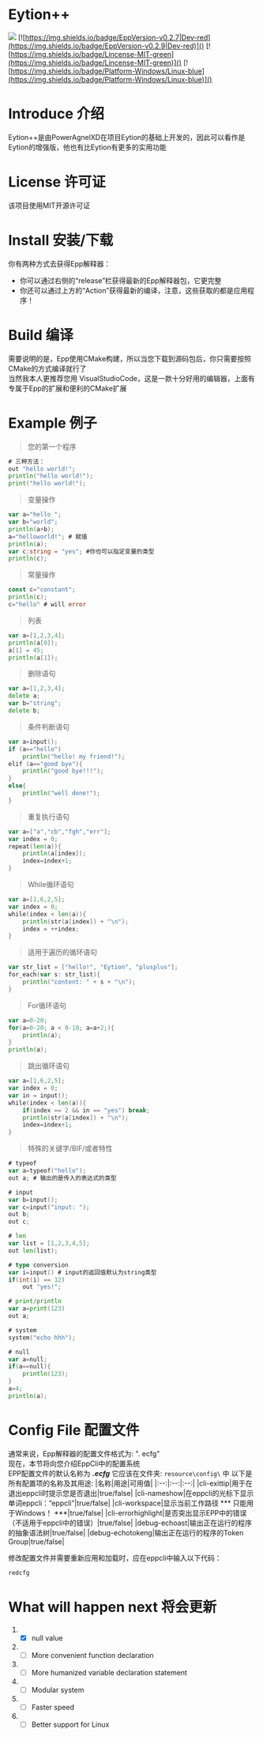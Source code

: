 # Eytion++
![](eppp.png)
[![https://img.shields.io/badge/EppVersion-v0.2.7|Dev-red](https://img.shields.io/badge/EppVersion-v0.2.9|Dev-red)]()
[![https://img.shields.io/badge/Lincense-MIT-green](https://img.shields.io/badge/Lincense-MIT-green)]()
[![https://img.shields.io/badge/Platform-Windows/Linux-blue](https://img.shields.io/badge/Platform-Windows/Linux-blue)]()
# Introduce 介绍
Eytion++是由PowerAgnelXD在项目Eytion的基础上开发的，因此可以看作是Eytion的增强版，他也有比Eytion有更多的实用功能

# License 许可证
该项目使用MIT开源许可证

# Install 安装/下载
你有两种方式去获得Epp解释器：
 - 你可以通过右侧的“release”栏获得最新的Epp解释器包，它更完整
 - 你还可以通过上方的“Action”获得最新的编译，注意，这些获取的都是应用程序！

# Build 编译
需要说明的是，Epp使用CMake构建，所以当您下载到源码包后，你只需要按照CMake的方式编译就行了\
当然我本人更推荐您用 VisualStudioCode，这是一款十分好用的编辑器，上面有专属于Epp的扩展和便利的CMake扩展

# Example 例子
> 您的第一个程序
```go
# 三种方法：
out "hello world!";
println("hello world!");
print("hello world!");
```
> 变量操作
```go
var a="hello ";
var b="world";
println(a+b);
a="helloworld!"; # 赋值
println(a);
var c:string = "yes"; #你也可以指定变量的类型
println(c);
```
> 常量操作
```go
const c="constant";
println(c);
c="hello" # will error
```
> 列表
```go
var a=[1,2,3,4];
println(a[0]);
a[1] = 45;
println(a[1]);
```
> 删除语句
```go
var a=[1,2,3,4];
delete a;
var b="string";
delete b;
```
> 条件判断语句
```go
var a=input();
if (a=="hello")
    println("hello! my friend!");
elif (a=="good bye"){
    println("good bye!!!");
}
else{
    println("well done!");
}
```
> 重复执行语句
```go
var a=["a","cb","fgh","err"];
var index = 0;
repeat(len(a)){
    println(a[index]);
    index=index+1;
}
```
> While循环语句
```go
var a=[1,6,2,5];
var index = 0;
while(index < len(a)){
    println(str(a[index]) + "\n");
    index = ++index;
}
```
> 适用于遍历的循环语句
```go
var str_list = ["hello!", "Eytion", "plusplus"];
for_each(var s: str_list){
    println("content: " + s + "\n");
}
```
> For循环语句
```go
var a=0-20;
for(a=0-20; a < 0-10; a=a+2;){
    println(a);
}
println(a);
```
> 跳出循环语句
```go
var a=[1,6,2,5];
var index = 0;
var in = input();
while(index < len(a)){
    if(index == 2 && in == "yes") break;
    println(str(a[index]) + "\n");
    index=index+1;
}
```
> 特殊的关键字/BIF/或者特性
```go
# typeof
var a=typeof("hello");
out a; # 输出的是传入的表达式的类型

# input
var b=input();
var c=input("input: ");
out b;
out c;

# len
var list = [1,2,3,4,5];
out len(list);

# type conversion
var i=input() # input的返回值默认为string类型
if(int(i) == 12)
    out "yes!";

# print/println
var a=print(123)
out a;

# system
system("echo hhh");

# null
var a=null;
if(a==null){
    println(123);
}
a=4;
println(a);
```

# Config File 配置文件
通常来说，Epp解释器的配置文件格式为: ". ecfg"\
现在，本节将向您介绍EppCli中的配置系统\
EPP配置文件的默认名称为 ***.ecfg*** 它应该在文件夹: `resource\config\` 中
以下是所有配置项的名称及其用途:
|名称|用途|可用值|
|:--:|:--:|:--:|
|cli-exittip|用于在退出eppcli时提示您是否退出|true/false|
|cli-nameshow|在eppcli的光标下显示单词eppcli：“eppcli”|true/false|
|cli-workspace|显示当前工作路径 *** 只能用于Windows！ ***|true/false|
|cli-errorhighlight|是否突出显示EPP中的错误（不适用于eppcli中的错误）|true/false|
|debug-echoast|输出正在运行的程序的抽象语法树|true/false|
|debug-echotokeng|输出正在运行的程序的Token Group|true/false|

修改配置文件并需要重新应用和加载时，应在eppcli中输入以下代码：
```bash
redcfg
```

# What will happen next 将会更新
1. - [x] null value
2. - [ ] More convenient function declaration
3. - [ ] More humanized variable declaration statement
4. - [ ] Modular system
5. - [ ] Faster speed
6. - [ ] Better support for Linux